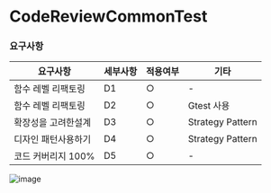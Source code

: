 # CodeReviewCommonTest

### 요구사항 
|요구사항|세부사항|적용여부|기타|
|-----|-----|-----|-----|
|함수 레벨 리팩토링|D1|○|-|
|함수 레벨 리팩토링|D2|○|Gtest 사용|
| 확장성을 고려한설계|D3|○|Strategy Pattern| 
|디자인 패턴사용하기|D4|○|Strategy Pattern|
|코드 커버리지 100%|D5|○|-|




![image](https://github.com/user-attachments/assets/86abe716-266b-4bf6-96dd-2f30b8c57c8d)
